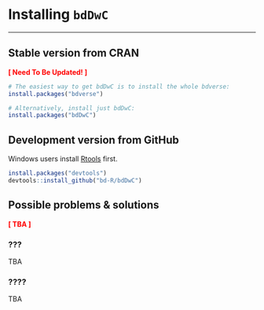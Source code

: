 # Installing `bdDwC`

***

## Stable version from CRAN

**<span style="color:red">[ Need To Be Updated! ]</span>**
```r
# The easiest way to get bdDwC is to install the whole bdverse:
install.packages("bdverse")
```

```r
# Alternatively, install just bdDwC:
install.packages("bdDwC")
```

## Development version from GitHub

Windows users install [Rtools](https://cran.r-project.org/bin/windows/Rtools/) first.

```r
install.packages("devtools")
devtools::install_github("bd-R/bdDwC")
```

## Possible problems & solutions

**<span style="color:red">[ TBA ]</span>**

### ???
TBA

### ????
TBA
